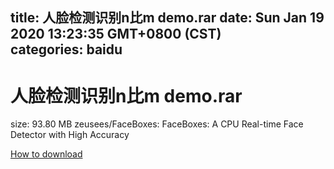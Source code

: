 
title: 人脸检测识别n比m demo.rar
date: Sun Jan 19 2020 13:23:35 GMT+0800 (CST)    
categories: baidu
---

# 人脸检测识别n比m demo.rar
size: 93.80 MB
 zeusees/FaceBoxes: FaceBoxes: A CPU Real-time Face Detector with High Accuracy
 

[How to download](https://bpcam.bemobtrk.com/go/2ceec3aa-1ca2-46d6-b9ff-aaa5c184517c?jno=993)